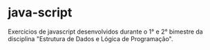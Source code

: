 # java-script
Exercicios de javascript desenvolvidos durante o 1° e 2° bimestre da disciplina "Estrutura de Dados e Lógica de Programação".